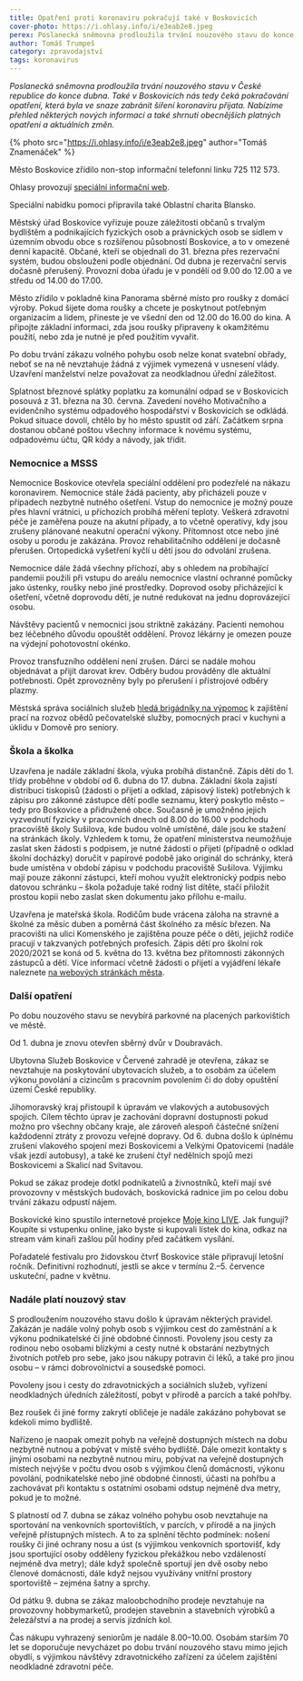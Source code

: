 ```yaml
---
title: Opatření proti koronaviru pokračují také v Boskovicích
cover-photo: https://i.ohlasy.info/i/e3eab2e8.jpeg
perex: Poslanecká sněmovna prodloužila trvání nouzového stavu do konce dubna. Nabízíme přehled některých nových informací o opatřeních v Boskovicích a také shrnutí obecnějších platných opatření a aktuálních změn.
author: Tomáš Trumpeš
category: zpravodajství
tags: koronavirus
---
```


*Poslanecká sněmovna prodloužila trvání nouzového stavu v České republice do konce dubna. Také v Boskovicích nás tedy čeká pokračování opatření, která byla ve snaze zabránit šíření koronaviru přijata. Nabízíme přehled některých nových informací a také shrnutí obecnějších platných opatření a aktuálních změn.*

{% photo src="https://i.ohlasy.info/i/e3eab2e8.jpeg" author="Tomáš Znamenáček" %}

Město Boskovice zřídilo non-stop informační telefonní linku 725 112 573.

Ohlasy provozují [speciální informační web](https://korona.ohlasy.info/).

Speciální nabídku pomoci připravila také Oblastní charita Blansko.

Městský úřad Boskovice vyřizuje pouze záležitosti občanů s trvalým bydlištěm a podnikajících fyzických osob a právnických osob se sídlem v územním obvodu obce s rozšířenou působností Boskovice, a to v omezené denní kapacitě. Občané, kteří se objednali do 31. března přes rezervační systém, budou obslouženi podle objednání. Od dubna je rezervační servis dočasně přerušený. Provozní doba úřadu je v pondělí od 9.00 do 12.00 a ve středu od 14.00 do 17.00.

Město zřídilo v pokladně kina Panorama sběrné místo pro roušky z domácí výroby. Pokud šijete doma roušky a chcete je poskytnout potřebným organizacím a lidem, přineste je ve všední den od 12.00 do 16.00 do kina. A připojte základní informaci, zda jsou roušky připraveny k okamžitému použití, nebo zda je nutné je před použitím vyvařit.

Po dobu trvání zákazu volného pohybu osob nelze konat svatební obřady, neboť se na ně nevztahuje žádná z výjimek vymezená v usnesení vlády. Uzavření manželství nelze považovat za neodkladnou úřední záležitost.

Splatnost březnové splátky poplatku za komunální odpad se v Boskovicích posouvá z 31. března na 30. června. Zavedení nového Motivačního a evidenčního systému odpadového hospodářství v Boskovicích se odkládá. Pokud situace dovolí, chtělo by ho město spustit od září. Začátkem srpna dostanou občané poštou všechny informace k novému systému, odpadovému účtu, QR kódy a návody, jak třídit.

### Nemocnice a MSSS

Nemocnice Boskovice otevřela speciální oddělení pro podezřelé na nákazu koronavirem. Nemocnice stále žádá pacienty, aby přicházeli pouze v případech nezbytně nutného ošetření. Vstup do nemocnice je možný pouze přes hlavní vrátnici, u příchozích probíhá měření teploty. Veškerá zdravotní péče je zaměřena pouze na akutní případy, a to včetně operativy, kdy jsou zrušeny plánované neakutní operační výkony. Přítomnost otce nebo jiné osoby u porodu je zakázána. Provoz rehabilitačního oddělení je dočasně přerušen. Ortopedická vyšetření kyčlí u dětí jsou do odvolání zrušena. 

Nemocnice dále žádá všechny příchozí, aby s ohledem na probíhající pandemii použili při vstupu do areálu nemocnice vlastní ochranné pomůcky jako ústenky, roušky nebo jiné prostředky. Doprovod osoby přicházející k ošetření, včetně doprovodu dětí, je nutné redukovat na jednu doprovázející osobu. 

Návštěvy pacientů v nemocnici jsou striktně zakázány. Pacienti nemohou bez léčebného důvodu opouštět oddělení. Provoz lékárny je omezen pouze na výdejní pohotovostní okénko.

Provoz transfuzního oddělení není zrušen. Dárci se nadále mohou objednávat a přijít darovat krev. Odběry budou prováděny dle aktuální potřebnosti. Opět zprovozněny byly po přerušení i přístrojové odběry plazmy.

Městská správa sociálních služeb [hledá brigádníky na výpomoc](https://msssboskovice.cz/) k zajištění prací na rozvoz obědů pečovatelské služby, pomocných prací v kuchyni a úklidu v Domově pro seniory.

### Škola a školka

Uzavřena je nadále základní škola, výuka probíhá distančně. Zápis dětí do 1. třídy proběhne v období od 6. dubna do 17. dubna. Základní škola zajistí distribuci tiskopisů (žádosti o přijetí a odklad, zápisový lístek) potřebných k zápisu pro zákonné zástupce dětí podle seznamu, který poskytlo město – tedy pro Boskovice a přidružené obce. Současně je umožněno jejich vyzvednutí fyzicky v pracovních dnech od 8.00 do 16.00 v podchodu pracoviště školy Sušilova, kde budou volně umístěné, dále jsou ke stažení na stránkách školy. Vzhledem k tomu, že opatření ministerstva neumožňuje zaslat sken žádosti s podpisem, je nutné žádosti o přijetí (případně o odklad školní docházky) doručit v papírové podobě jako originál do schránky, která bude umístěna v období zápisu v podchodu pracoviště Sušilova. Výjimku mají pouze zákonní zástupci, kteří mohou využít elektronický podpis nebo datovou schránku – škola požaduje také rodný list dítěte, stačí přiložit prostou kopii nebo zaslat sken dokumentu jako přílohu e-mailu.

Uzavřena je mateřská škola. Rodičům bude vrácena záloha na stravné a školné za měsíc duben a poměrná část školného za měsíc březen. Na pracovišti na ulici Komenského je zajištěna pouze péče o děti, jejichž rodiče pracují v takzvaných potřebných profesích. Zápis dětí pro školní rok 2020/2021 se koná od 5. května do 13. května bez přítomnosti zákonných zástupců a dětí. Více informací včetně žádosti o přijetí a vyjádření lékaře naleznete [na webových stránkách města](https://www.boskovice.cz/zapis-deti-do-materske-skoly-pro-skolni-rok-2020-2021/d-39036).

### Další opatření

Po dobu nouzového stavu se nevybírá parkovné na placených parkovištích ve městě.

Od 1. dubna je znovu otevřen sběrný dvůr v Doubravách.

Ubytovna Služeb Boskovice v Červené zahradě je otevřena, zákaz se nevztahuje na poskytování ubytovacích služeb, a to osobám za účelem výkonu povolání a cizincům s pracovním povolením či do doby opuštění území České republiky.

Jihomoravský kraj přistoupil k úpravám ve vlakových a autobusových spojích. Cílem těchto úprav je zachování dopravní dostupnosti pokud možno pro všechny občany kraje, ale zároveň alespoň částečné snížení každodenní ztráty z provozu veřejné dopravy. Od 6. dubna došlo k úplnému zrušení vlakového spojení mezi Boskovicemi a Velkými Opatovicemi (nadále však jezdí autobusy), a také ke zrušení čtyř nedělních spojů mezi Boskovicemi a Skalicí nad Svitavou.

Pokud se zákaz prodeje dotkl podnikatelů a živnostníků, kteří mají své provozovny v městských budovách, boskovická radnice jim po celou dobu trvání zákazu odpustí nájem.

Boskovické kino spustilo internetové projekce [Moje kino LIVE](https://www.kulturaboskovice.cz/kino/prakticke-info/o-kine/vasekinocz). Jak fungují? Koupíte si vstupenku online, jako byste si kupovali lístek do kina, odkaz na stream vám kinaři zašlou půl hodiny před začátkem vysílání.

Pořadatelé festivalu pro židovskou čtvrť Boskovice stále připravují letošní ročník. Definitivní rozhodnutí, jestli se akce v termínu 2.–5. července uskuteční, padne v květnu.

### Nadále platí nouzový stav

S prodloužením nouzového stavu došlo k úpravám některých pravidel. Zakázán je nadále volný pohyb osob s výjimkou cest do zaměstnání a k výkonu podnikatelské či jiné obdobné činnosti. Povoleny jsou cesty za rodinou nebo osobami blízkými a cesty nutné k obstarání nezbytných životních potřeb pro sebe, jako jsou nákupy potravin či léků, a také pro jinou osobu – v rámci dobrovolnictví a sousedské pomoci.

Povoleny jsou i cesty do zdravotnických a sociálních služeb, vyřízení neodkladných úředních záležitostí, pobyt v přírodě a parcích a také pohřby.

Bez roušek či jiné formy zakrytí obličeje je nadále zakázáno pohybovat se kdekoli mimo bydliště. 

Nařízeno je naopak omezit pohyb na veřejně dostupných místech na dobu nezbytně nutnou a pobývat v místě svého bydliště. Dále omezit kontakty s jinými osobami na nezbytně nutnou míru, pobývat na veřejně dostupných místech nejvýše v počtu dvou osob s výjimkou členů domácnosti, výkonu povolání, podnikatelské nebo jiné obdobné činnosti, účasti na pohřbu a zachovávat při kontaktu s ostatními osobami odstup nejméně dva metry, pokud je to možné.

S platností od 7. dubna se zákaz volného pohybu osob nevztahuje na sportování na venkovních sportovištích, v parcích, v přírodě a na jiných veřejně přístupných místech. A to za splnění těchto podmínek: nošení roušky či jiné ochrany nosu a úst (s výjimkou venkovních sportovišť, kdy jsou sportující osoby odděleny fyzickou překážkou nebo vzdáleností nejméně dva metry); dále když společně sportují jen dvě osoby nebo členové domácnosti, dále když nejsou využívány vnitřní prostory sportoviště – zejména šatny a sprchy.

Od pátku 9. dubna se zákaz maloobchodního prodeje nevztahuje na provozovny hobbymarketů, prodejen stavebnin a stavebních výrobků a železářství a na prodej a servis jízdních kol. 

Čas nákupu vyhrazený seniorům je nadále 8.00–10.00. Osobám starším 70 let se doporučuje nevycházet po dobu trvání nouzového stavu mimo jejich obydlí, s výjimkou návštěvy zdravotnického zařízení za účelem zajištění neodkladné zdravotní péče.